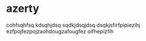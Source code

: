 azerty
======

cohfsqhfsq kdsqhjdsq sqdkjdsqjdsq dsqkjsfirfpipiezihj ezfpojfezpojzaohdougzafougfez oifhepizfih
